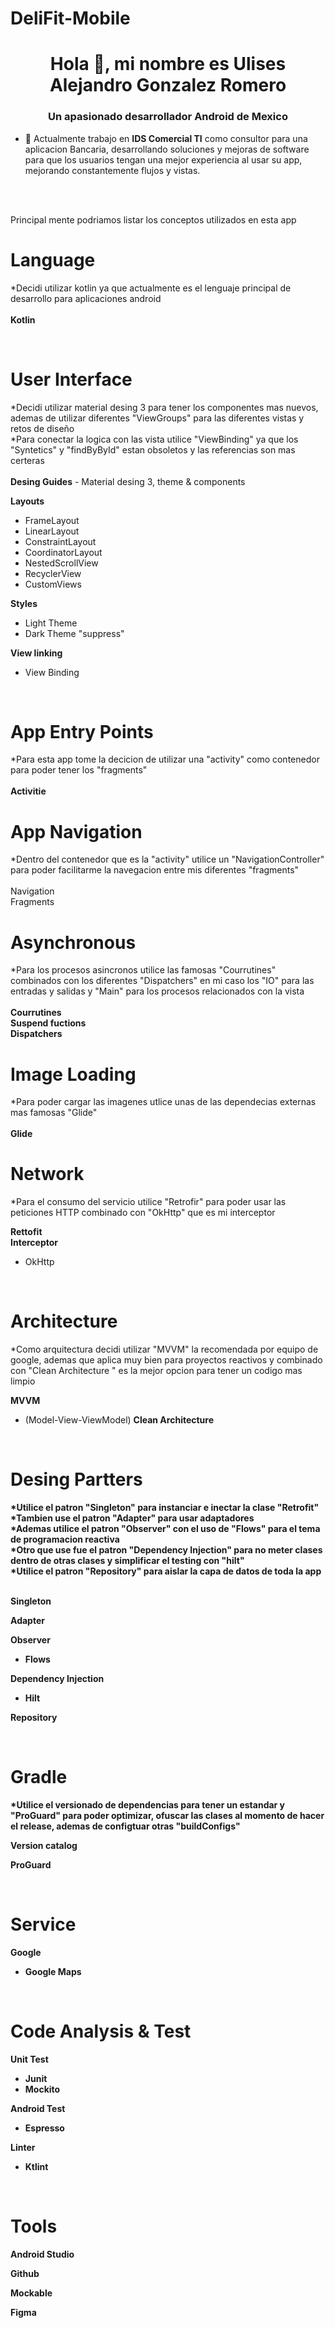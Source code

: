 # DeliFit-Mobile

<h1 align="center">Hola 👋, mi nombre es Ulises Alejandro Gonzalez Romero</h1>
<h3 align="center">Un apasionado desarrollador Android de Mexico</h3>

- 🔭 Actualmente trabajo en **IDS Comercial TI** como consultor para una aplicacion Bancaria, desarrollando soluciones y mejoras de software para que los usuarios tengan una mejor experiencia al usar su app, mejorando constantemente flujos y vistas.

<br/><br/>

Principal mente podriamos listar los conceptos utilizados en esta app

<h1>Language</h1>

*Decidi utilizar kotlin ya que actualmente es el lenguaje principal de desarrollo para aplicaciones android
<br/><br/>
<b>Kotlin</b>

<br/>

<h1>User Interface</h1>
*Decidi utilizar material desing 3 para tener los componentes mas nuevos, ademas de utilizar diferentes "ViewGroups" para las diferentes vistas y retos de diseño
<br/>
*Para conectar la logica con las vista utilice "ViewBinding" ya que los "Syntetics" y "findByById" estan obsoletos y las referencias son mas certeras
<br/><br/>
<b>Desing Guides</b>
- Material desing 3, theme & components

<b>Layouts</b>
- FrameLayout
- LinearLayout
- ConstraintLayout
- CoordinatorLayout
- NestedScrollView
- RecyclerView
- CustomViews

<b>Styles</b>
- Light Theme
- Dark Theme "suppress"

<b>View linking</b>
- View Binding

<br/>

<h1>App Entry Points</h1>
*Para esta app tome la decicion de utilizar una "activity" como contenedor para poder tener los "fragments"
<br/><br/>
<b>Activitie</b>

<br/>

<h1>App Navigation</h1>
*Dentro del contenedor que es la "activity" utilice un "NavigationController" para poder facilitarme la navegacion entre mis diferentes "fragments"
<br/><br/>
</b>Navigation</b>
<br/>
</b>Fragments</b>

<br/>

<h1>Asynchronous</h1>
*Para los procesos asincronos utilice las famosas "Courrutines" combinados con los diferentes "Dispatchers" en mi caso los "IO" para las entradas y salidas y "Main" para los procesos relacionados con la vista
<br/><br/>
<b>Courrutines</b>
<br/>
<b>Suspend fuctions</b>
<br/>
<b>Dispatchers</b>

<br/>

<h1>Image Loading</h1>
*Para poder cargar las imagenes utlice unas de las dependecias externas mas famosas "Glide"
<br/><br/>
<b>Glide</b>

<br/>

<h1>Network</h1>
*Para el consumo del servicio utilice "Retrofir" para poder usar las peticiones HTTP combinado con "OkHttp" que es mi interceptor

<b>Rettofit</b>
<br/>
<b>Interceptor</b>
- OkHttp

<br/>

<h1>Architecture</h1>
*Como arquitectura decidi utilizar "MVVM" la recomendada por equipo de google, ademas que aplica muy bien para proyectos reactivos y combinado con "Clean Architecture " es la mejor opcion para tener un codigo mas limpio

<b>MVVM</b>
- (Model-View-ViewModel)
<b>Clean Architecture<b>

<br/>

<h1>Desing Partters</h1>
*Utilice el patron "Singleton" para instanciar e inectar la clase "Retrofit"
<br/>
*Tambien use el patron "Adapter" para usar adaptadores
<br/>
*Ademas utilice el patron "Observer" con el uso de "Flows" para el tema de programacion reactiva
<br/>
*Otro que use fue el patron "Dependency Injection" para no meter clases dentro de otras clases y simplificar el testing con "hilt" 
<br/>
*Utilice el patron "Repository" para aislar la capa de datos de toda la app
<br/><br/>

<b>Singleton</b>

<b>Adapter</b>

<b>Observer</b>
- Flows

<b>Dependency Injection</b>
- Hilt

<b>Repository</b>

<br/>

<h1>Gradle</h1>
*Utilice el versionado de dependencias para tener un estandar y "ProGuard" para poder optimizar, ofuscar las clases al momento de hacer el release, ademas de configtuar otras "buildConfigs"

<b>Version catalog</b>

<b>ProGuard</b>

<br/>

<h1>Service</h1>

<b>Google</b>
- Google Maps

<br/>

<h1>Code Analysis & Test</h1>

<b>Unit Test</b>
- Junit
- Mockito

<b>Android Test</b>
- Espresso

<b>Linter</b>
- Ktlint

<br/>

<h1>Tools</h1>

<b>Android Studio</b>

<b>Github</b>

<b>Mockable</b>

<b>Figma</b>

